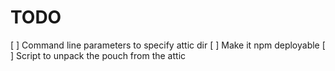 # TODO

[ ] Command line parameters to specify attic dir
[ ] Make it npm deployable
[ ] Script to unpack the pouch from the attic
